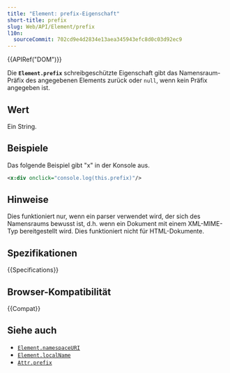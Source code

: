 ```yaml
---
title: "Element: prefix-Eigenschaft"
short-title: prefix
slug: Web/API/Element/prefix
l10n:
  sourceCommit: 702cd9e4d2834e13aea345943efc8d0c03d92ec9
---
```


{{APIRef("DOM")}}

Die **`Element.prefix`** schreibgeschützte Eigenschaft gibt das Namensraum-Präfix des angegebenen Elements zurück oder `null`, wenn kein Präfix angegeben ist.

## Wert

Ein String.

## Beispiele

Das folgende Beispiel gibt "x" in der Konsole aus.

```xml
<x:div onclick="console.log(this.prefix)"/>
```

## Hinweise

Dies funktioniert nur, wenn ein parser verwendet wird, der sich des Namensraums bewusst ist, d.h. wenn ein Dokument mit einem XML-MIME-Typ bereitgestellt wird. Dies funktioniert nicht für HTML-Dokumente.

## Spezifikationen

{{Specifications}}

## Browser-Kompatibilität

{{Compat}}

## Siehe auch

- [`Element.namespaceURI`](/de/docs/Web/API/Element/namespaceURI)
- [`Element.localName`](/de/docs/Web/API/Element/localName)
- [`Attr.prefix`](/de/docs/Web/API/Attr/prefix)
